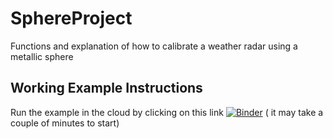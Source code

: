 # SphereProject 
Functions and explanation of how to calibrate a weather radar using a metallic sphere

## Working Example Instructions
Run the example in the cloud by clicking on this link
[![Binder](https://mybinder.org/badge_logo.svg)](https://mybinder.org/v2/gh/fvanden/SphereProject/master?filepath=TECO_version.ipynb) ( it may take a couple of minutes to start)

